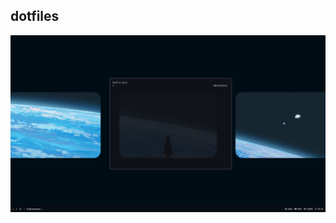 ## dotfiles

<p align="center">
    <img src="https://github.com/mezleca/dotfiles/blob/main/showcase.png">
</p>